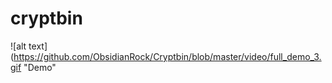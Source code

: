 # cryptbin

![alt text](https://github.com/ObsidianRock/Cryptbin/blob/master/video/full_demo_3.gif "Demo"